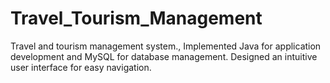 # Travel_Tourism_Management
Travel and tourism management system., Implemented Java for application development and MySQL for database management. Designed an intuitive user interface for easy navigation.
